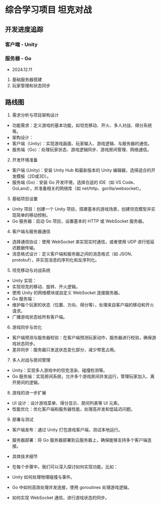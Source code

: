 # 综合学习项目 坦克对战

## 开发进度追踪

### 客户端 - Unity

### 服务器 - Go

- 2024.12.11
1. 基础服务器搭建
2. 玩家管理和状态同步

## 路线图

1. 需求分析与项目架构设计
- 功能需求：定义游戏的基本功能，如坦克移动、开火、多人对战、得分系统等。
- 架构设计：
- 客户端（Unity）：实现游戏画面、玩家输入、游戏逻辑、与服务器的通信。
- 服务端（Go）：处理玩家状态、游戏逻辑同步、游戏房间管理、网络通信。

2. 开发环境准备
- 客户端 (Unity)：安装 Unity Hub 和最新版本的 Unity 编辑器，选择适合的开发模板（2D或3D）。
- 服务端 (Go)：安装 Go 开发环境，选择合适的 IDE（如 VS Code、GoLand），并准备相关的网络库（如 net/http、gorilla/websocket）。

3. 基础项目设置
- Unity 项目：创建一个 Unity 项目，搭建基本的游戏场景，创建坦克模型并实现简单的移动控制。
- Go 服务器：启动 Go 项目，设置基本的 HTTP 或 WebSocket 服务器。

4. 客户端与服务器通信
- 选择通信协议：使用 WebSocket 来实现实时通信，或者使用 UDP 进行低延迟数据传输。
- 消息格式设计：定义客户端和服务器之间的消息格式（如 JSON、protobuf），并实现消息的序列化和反序列化。

5. 坦克移动与对战系统
- Unity 实现：
- 实现坦克的移动、旋转、开火逻辑。
- 使用 Unity 的网络模块或自定义 WebSocket 连接服务器。
- Go 服务端：
- 维护每个玩家的状态（位置、方向、得分等），处理来自客户端的移动和开火请求。
- 广播游戏状态给所有客户端。

6. 游戏同步与优化
- 客户端预测与服务器校验：在客户端预测玩家动作，服务器进行校验，确保游戏状态同步。
- 差异同步：服务器只发送状态变化部分，减少带宽占用。

7. 多人对战与房间管理
- Unity：实现多人游戏中的坦克渲染、碰撞检测等。
- Go 服务端：实现房间系统，允许多个游戏房间并发运行，管理玩家加入、离开房间的逻辑。

8. 游戏的进一步扩展
- UI 设计：设计游戏菜单、得分显示、房间列表等 UI 元素。
- 性能优化：优化客户端和服务器性能，处理高并发和低延迟问题。

9. 部署与测试
- 客户端发布：通过 Unity 打包游戏客户端，测试本地运行。
- 服务器部署：将 Go 服务器部署到云服务器上，确保能够支持多个客户端连接。
- 具体技术细节
- 在每个步骤中，我们可以深入探讨如何实现功能，比如：

- Unity 如何处理物理碰撞与事件。
- Go 中如何高效处理并发连接，使用 goroutines 处理游戏逻辑。
- 如何实现 WebSocket 通信，进行游戏状态的同步。